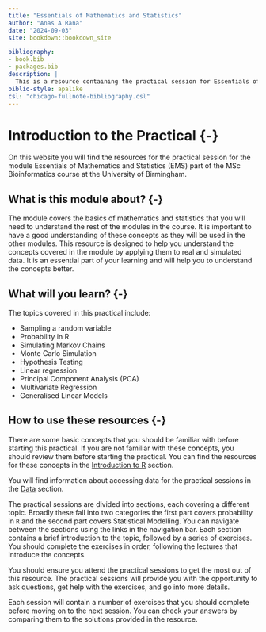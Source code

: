 ```yaml
---
title: "Essentials of Mathematics and Statistics"
author: "Anas A Rana"
date: "2024-09-03"
site: bookdown::bookdown_site

bibliography:
- book.bib
- packages.bib
description: |
  This is a resource containing the practical session for Essentials of Mathematics and Statistics part of your MSc Bioinformatics course.
biblio-style: apalike
csl: "chicago-fullnote-bibliography.csl"
---
```


# Introduction to the Practical {-}

On this website you will find the resources for the practical session for the module Essentials of Mathematics and Statistics (EMS) part of the MSc Bioinformatics course at the University of Birmingham.

## What is this module about? {-}

The module covers the basics of mathematics and statistics that you will need to understand the rest of the modules in the course. It is important to have a good understanding of these concepts as they will be used in the other modules. This resource is designed to help you understand the concepts covered in the module by applying them to real and simulated data. It is an essential part of your learning and will help you to understand the concepts better.

## What will you learn? {-}

The topics covered in this practical include:

- Sampling a random variable
- Probability in R
- Simulating Markov Chains
- Monte Carlo Simulation
- Hypothesis Testing
- Linear regression
- Principal Component Analysis (PCA)
- Multivariate Regression
- Generalised Linear Models

## How to use these resources {-}

There are some basic concepts that you should be familiar with before starting this practical. If you are not familiar with these concepts, you should review them before starting the practical. You can find the resources for these concepts in the [Introduction to R](#start) section.

You will find information about accessing data for the practical sessions in the [Data](#data-sets) section.

The practical sessions are divided into sections, each covering a different topic. Broadly these fall into two categories the first part covers probability in `R` and the second part covers Statistical Modelling.
You can navigate between the sections using the links in the navigation bar. Each section contains a brief introduction to the topic, followed by a series of exercises. You should complete the exercises in order, following the lectures that introduce the concepts.

You should ensure you attend the practical sessions to get the most out of this resource. The practical sessions will provide you with the opportunity to ask questions, get help with the exercises, and go into more details.

Each session will contain a number of exercises that you should complete before moving on to the next session. You can check your answers by comparing them to the solutions provided in the resource.
